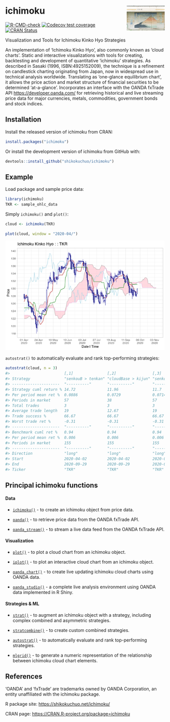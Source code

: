 
<!-- README.md is generated from README.Rmd. Please edit that file -->

# ichimoku <img src='man/figures/logo.jpg' align="right" height="79" />

<!-- badges: start -->

[![R-CMD-check](https://github.com/shikokuchuo/ichimoku/actions/workflows/R-CMD-check.yaml/badge.svg)](https://github.com/shikokuchuo/ichimoku/actions/workflows/R-CMD-check.yaml)
[![Codecov test
coverage](https://codecov.io/gh/shikokuchuo/ichimoku/branch/main/graph/badge.svg)](https://codecov.io/gh/shikokuchuo/ichimoku?branch=main)
[![CRAN
Status](https://www.r-pkg.org/badges/version/ichimoku)](https://CRAN.R-project.org/package=ichimoku)
<!-- badges: end -->

Visualization and Tools for Ichimoku Kinko Hyo Strategies

An implementation of ‘Ichimoku Kinko Hyo’, also commonly known as ‘cloud
charts’. Static and interactive visualizations with tools for creating,
backtesting and development of quantitative ‘ichimoku’ strategies. As
described in Sasaki (1996, ISBN:4925152009), the technique is a
refinement on candlestick charting originating from Japan, now in
widespread use in technical analysis worldwide. Translating as
‘one-glance equilibrium chart’, it allows the price action and market
structure of financial securities to be determined ‘at-a-glance’.
Incorporates an interface with the OANDA fxTrade API
<https://developer.oanda.com/> for retrieving historical and live
streaming price data for major currencies, metals, commodities,
government bonds and stock indices.

## Installation

Install the released version of ichimoku from CRAN:

``` r
install.packages("ichimoku")
```

Or install the development version of ichimoku from GitHub with:

``` r
devtools::install_github("shikokuchuo/ichimoku")
```

## Example

Load package and sample price data:

``` r
library(ichimoku)
TKR <- sample_ohlc_data
```

Simply `ichimoku()` and `plot()`:

``` r
cloud <- ichimoku(TKR)
```

``` r
plot(cloud, window = "2020-04/")
```

![](man/figures/README-plot-1.png)

`autostrat()` to automatically evaluate and rank top-performing
strategies:

``` r
autostrat(cloud, n = 3)
#>                        [,1]               [,2]                [,3]             
#> Strategy               "senkouB > tenkan" "cloudBase > kijun" "senkouB > kijun"
#> ---------------------  "----------"       "----------"        "----------"     
#> Strategy cuml return % 14.72              11.96               11.7             
#> Per period mean ret %  0.0886             0.0729              0.0714           
#> Periods in market      57                 38                  57               
#> Total trades           3                  3                   3                
#> Average trade length   19                 12.67               19               
#> Trade success %        66.67              66.67               66.67            
#> Worst trade ret %      -0.31              -0.31               -0.31            
#> ---------------------  "----------"       "----------"        "----------"     
#> Benchmark cuml ret %   0.94               0.94                0.94             
#> Per period mean ret %  0.006              0.006               0.006            
#> Periods in market      155                155                 155              
#> ---------------------  "----------"       "----------"        "----------"     
#> Direction              "long"             "long"              "long"           
#> Start                  2020-04-02         2020-04-02          2020-04-02       
#> End                    2020-09-29         2020-09-29          2020-09-29       
#> Ticker                 "TKR"              "TKR"               "TKR"
```

## Principal ichimoku functions

#### Data

-   [`ichimoku()`](https://shikokuchuo.net/ichimoku/reference/ichimoku.html) -
    to create an ichimoku object from price data.

-   [`oanda()`](https://shikokuchuo.net/ichimoku/reference/oanda.html) -
    to retrieve price data from the OANDA fxTrade API.

-   [`oanda_stream()`](https://shikokuchuo.net/ichimoku/reference/oanda_stream.html) -
    to stream a live data feed from the OANDA fxTrade API.

#### Visualization

-   [`plot()`](https://shikokuchuo.net/ichimoku/reference/plot.ichimoku.html) -
    to plot a cloud chart from an ichimoku object.

-   [`iplot()`](https://shikokuchuo.net/ichimoku/reference/iplot.html) -
    to plot an interactive cloud chart from an ichimoku object.

-   [`oanda_chart()`](https://shikokuchuo.net/ichimoku/reference/oanda_chart.html) -
    to create live updating ichimoku cloud charts using OANDA data.

-   [`oanda_studio()`](https://shikokuchuo.net/ichimoku/reference/oanda_studio.html) -
    a complete live analysis environment using OANDA data implemented in
    R Shiny.

#### Strategies & ML

-   [`strat()`](https://shikokuchuo.net/ichimoku/reference/strat.html) -
    to augment an ichimoku object with a strategy, including complex
    combined and asymmetric strategies.

-   [`stratcombine()`](https://shikokuchuo.net/ichimoku/reference/stratcombine.html) -
    to create custom combined strategies.

-   [`autostrat()`](https://shikokuchuo.net/ichimoku/reference/autostrat.html) -
    to automatically evaluate and rank top-performing strategies.

-   [`mlgrid()`](https://shikokuchuo.net/ichimoku/reference/mlgrid.html) -
    to generate a numeric representation of the relationship between
    ichimoku cloud chart elements.

## References

‘OANDA’ and ‘fxTrade’ are trademarks owned by OANDA Corporation, an
entity unaffiliated with the ichimoku package.

R package site: <https://shikokuchuo.net/ichimoku/>

CRAN page: <https://CRAN.R-project.org/package=ichimoku>
